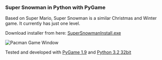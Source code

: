 ### Super Snowman in Python with PyGame

Based on Super Mario, Super Snowman is a similar Christmas and Winter game. It currently has just one level.

Download installer from here: [SuperSnowmanInstall.exe](https://bitbucket.org/hansjyrgen/super-snowman/src/ee3b5a04f434b67ad18d25cfdf6d5749b715acaa/SuperSnowmanInstall.exe)

![Pacman Game Window](https://raw.github.com/hbokmann/SuperSnowman/master/images/supersnowman.jpg)


Tested and developed with [PyGame 1.9](http://pygame.org/ftp/pygame-1.9.2a0.win32-py3.2.msi ) and [Python 3.2 32bit](http://www.python.org/ftp/python/3.2.3/python-3.2.3.msi)
